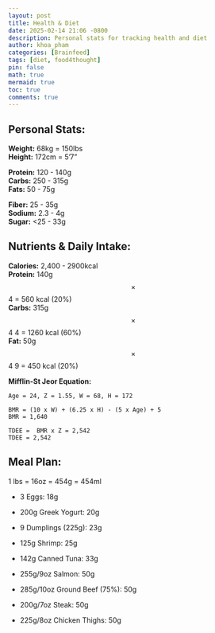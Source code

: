 ```yaml
---
layout: post
title: Health & Diet
date: 2025-02-14 21:06 -0800
description: Personal stats for tracking health and diet
author: khoa_pham
categories: [Brainfeed]
tags: [diet, food4thought]
pin: false
math: true
mermaid: true
toc: true
comments: true
---
```


## Personal Stats:
**Weight:** 68kg = 150lbs  
**Height:** 172cm = 5’7”  

**Protein:** 120 - 140g  
**Carbs:** 250 - 315g  
**Fats:** 50 - 75g  

**Fiber:**  25 - 35g  
**Sodium:** 2.3 - 4g  
**Sugar:** <25 - 33g  


## Nutrients & Daily Intake:

**Calories:** 2,400 - 2900kcal  
**Protein:** 140g $$\times$$ 4 = 560 kcal (20%)  
**Carbs:** 315g $$\times$$ 4 4 = 1260 kcal (60%)  
**Fat:** 50g $$\times$$ 4 9 = 450 kcal (20%)  

**Mifflin-St Jeor Equation:**
```
Age = 24, Z = 1.55, W = 68, H = 172

BMR = (10 x W) + (6.25 x H) - (5 x Age) + 5
BMR = 1,640

TDEE =  BMR x Z = 2,542
TDEE = 2,542
```

## Meal Plan:
1 lbs = 16oz = 454g = 454ml

* 3 Eggs: 18g 
* 200g Greek Yogurt: 20g
* 9 Dumplings (225g): 23g
* 125g Shrimp: 25g
* 142g Canned Tuna: 33g

* 255g/9oz Salmon: 50g
* 285g/10oz Ground Beef (75%): 50g
* 200g/7oz Steak: 50g
* 225g/8oz Chicken Thighs: 50g